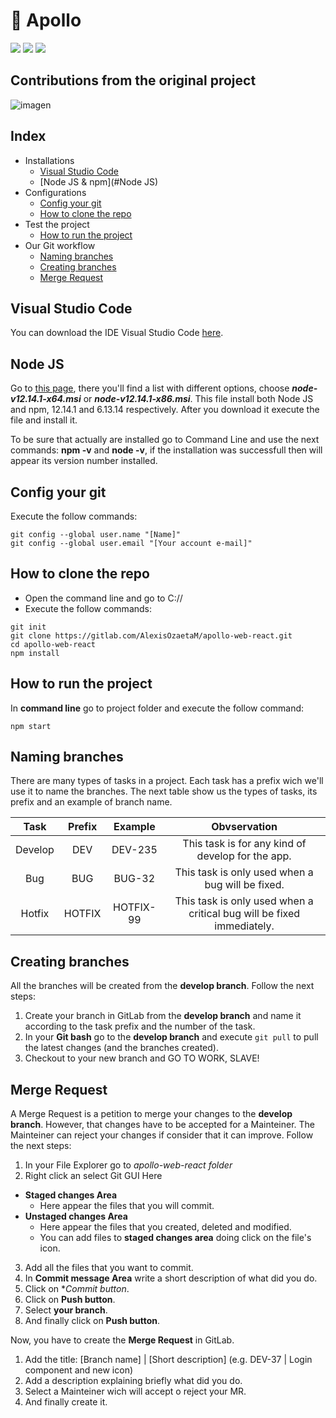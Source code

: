 # 🚀 Apollo

[![](https://img.shields.io/badge/npm%20package-6.13.4-red)](https://nodejs.org/es/download/)
[![](https://img.shields.io/badge/Node%20JS-12.14.1-green)](https://nodejs.org/es/download/)
[![](https://img.shields.io/badge/React%20JS-16.12.0-blue)](https://es.reactjs.org)

## Contributions from the original project
![imagen](https://user-images.githubusercontent.com/42324882/131198265-08a8d51a-3291-4eed-9afa-ba675d847543.png)


## Index
* Installations
    * [Visual Studio Code](#VSC) 
    * [Node JS & npm](#Node JS)
* Configurations
    * [Config your git](#Config)
    * [How to clone the repo](#Repo)
* Test the project
    * [How to run the project](#Run)
* Our Git workflow
    * [Naming branches](#Naming)
    * [Creating branches](#Creating)
    * [Merge Request](#MR)

<a name="VSC"><a/>
## Visual Studio Code
You can download the IDE Visual Studio Code [here](https://code.visualstudio.com). 

<a name="Node JS"><a/>
## Node JS
Go to [this page](https://nodejs.org/download/release/v12.14.1/), there you'll find a list with different options, choose ***node-v12.14.1-x64.msi*** or ***node-v12.14.1-x86.msi***. This file install both Node JS and npm, 12.14.1 and 6.13.14 respectively.
After you download it execute the file and install it.

To be sure that actually are installed go to Command Line and use the next commands: **npm -v** and **node -v**, if the installation was successfull then will appear its version number installed.

<a name="Config"><a/>
## Config your git
Execute the follow commands:
```
git config --global user.name "[Name]"
git config --global user.email "[Your account e-mail]"
```

<a name="Repo"><a/>
## How to clone the repo
*  Open the command line and go to C://
*  Execute the follow commands:
```
git init
git clone https://gitlab.com/AlexisOzaetaM/apollo-web-react.git
cd apollo-web-react
npm install
```

<a name="Run"><a/>
## How to run the project
In **command line** go to project folder and execute the follow command:
```
npm start
```

<a name="Naming"><a/>
## Naming branches
There are many types of tasks in a project. Each task has a prefix wich we'll use it to name the branches.
The next table show us the types of tasks, its prefix and an example of branch name.

|   Task  | Prefix |  Example  |                              Obvservation                             |
|:-------:|:------:|:---------:|:---------------------------------------------------------------------:|
| Develop |   DEV  |  DEV-235  | This task is for any kind of develop for the app.                     |
|   Bug   |   BUG  |   BUG-32  | This task is only used when a bug will be fixed.                      |
|  Hotfix | HOTFIX | HOTFIX-99 | This task is only used when a critical bug will be fixed immediately. |

<a name="Creating"><a/>
## Creating branches
All the branches will be created from the **develop branch**.
Follow the next steps:
1.  Create your branch in GitLab from the **develop branch** and name it according to the task prefix and the number of the task.
2.  In your **Git bash** go to the **develop branch** and execute `git pull` to pull the latest changes (and the branches created).
3.  Checkout to your new branch and GO TO WORK, SLAVE!

<a name="MR"><a/>
## Merge Request
A Merge Request is a petition to merge your changes to the **develop branch**. However, that changes have to be accepted for a Mainteiner.
The Mainteiner can reject your changes if consider that it can improve.
Follow the next steps:
1.  In your File Explorer go to *apollo-web-react folder*
2.  Right click an select Git GUI Here
* **Staged changes Area**
    * Here appear the files that you will commit.
* **Unstaged changes Area**
    * Here appear the files that you created, deleted and modified.
    * You can add files to **staged changes area** doing click on the file's icon.
3.  Add all the files that you want to commit.
4.  In **Commit message Area** write a short description of what did you do.
5.  Click on **Commit button*.
6.  Click on **Push button**.
7.  Select **your branch**.
8.  And finally click on **Push button**.

Now, you have to create the **Merge Request** in GitLab.
1.  Add the title: [Branch name] | [Short description] (e.g. DEV-37 | Login component and new icon)
2.  Add a description explaining briefly what did you do.
3.  Select a Mainteiner wich will accept o reject your MR.
4.  And finally create it.
